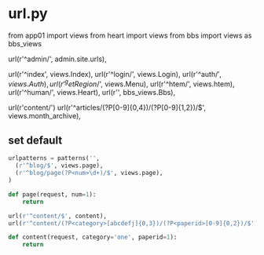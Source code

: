 # url.py

from app01 import views
from heart import views
from bbs import views as bbs_views

url(r'^admin/', admin.site.urls),

url(r'^index', views.Index),
url(r'^login/', views.Login),
url(r'^auth/$', views.Auth),
url(r'^getRegion/$', views.Menu),
url(r'^htem/', views.htem),
url(r'^human/', views.Heart),
url(r'', bbs_views.Bbs),


url(r'content/')
url(r'^articles/(?P<year>[0-9]{0,4})/(?P<month>[0-9]{1,2})/$', views.month_archive),

## set default
```python
urlpatterns = patterns('',
  (r'^blog/$', views.page),
  (r'^blog/page(?P<num>\d+)/$', views.page),
)

def page(request, num=1):
    return
```

```python
url(r'^content/$', content),
url(r'^content/(?P<category>[abcdefj]{0,3})/(?P<paperid>[0-9]{0,2})/$', content)

def content(request, category='one', paperid=1):
    return
```
